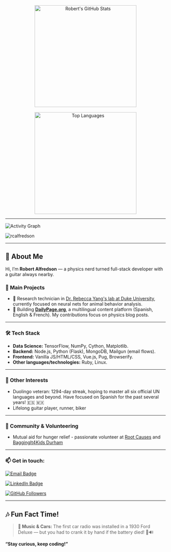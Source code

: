 <!-- GITHUB STATS & LANGUAGES IN A GRID -->
<div style="display: grid; grid-template-columns: repeat(auto-fit, minmax(280px, 1fr)); gap: 1rem; justify-items: center;">

  <!-- GitHub Stats Card -->
  <div align="center">
    <img
      src="https://github-readme-stats.vercel.app/api?username=rcalfredson&theme=radical&show_icons=true&count_private=true"
      alt="Robert's GitHub Stats" width="320"
    />
  </div>

  <!-- Top Languages Card -->
  <div align="center">
    <img
      src="https://github-readme-stats.vercel.app/api/top-langs/?username=rcalfredson&theme=radical&layout=compact&hide=html,css&show_icons=true&locale=en"
      alt="Top Languages" width="320"
    />
  </div>

</div>

---

<!-- ACTIVITY GRAPH -->
<img
  src="https://github-readme-activity-graph.vercel.app/graph?username=rcalfredson&theme=github-dark&area=true&hide_border=true"
  alt="Activity Graph"
/>

<p align="left"> <img src="https://komarev.com/ghpvc/?username=rcalfredson&label=Profile%20views&color=0e75b6&style=flat" alt="rcalfredson" /> </p>

---

## 👋 About Me

Hi, I’m **Robert Alfredson** — a physics nerd turned full-stack developer with a guitar always nearby.

### 🔭 Main Projects
- 🚀 Research technician in [Dr. Rebecca Yang's lab at Duke University](https://rebeccayang.org/), currently focused on neural nets for animal behavior analysis.
- 📝 Building **[DailyPage.org](https://dailypage.org)**, a multilingual content platform (Spanish, English & French). My contributions focus on physics blog posts.

---

### 🛠️ Tech Stack
- **Data Science:** TensorFlow, NumPy, Cython, Matplotlib.
- **Backend:** Node.js, Python (Flask), MongoDB, Mailgun (email flows).
- **Frontend:** Vanilla JS/HTML/CSS, Vue.js, Pug, Browserify.
- **Other languages/technologies:** Ruby, Linux.

---
### 🌱 Other Interests
- Duolingo veteran: 1294-day streak, hoping to master all six official UN languages and beyond. Have focused on Spanish for the past several years! 🇪🇸 🇲🇽
- Lifelong guitar player, runner, biker

---

### 🤝 Community & Volunteering
- Mutual aid for hunger relief - passionate volunteer at [Root Causes](https://www.rootcauseshealth.org/) and [BaggingIt4Kids Durham](https://www.facebook.com/bagging4/)


---

### 📫 Get in touch:

[![Email Badge](https://img.shields.io/badge/✉️-robert.c.alfredson@gmail.com-blue?logo=gmail)](mailto:robert.c.alfredson@gmail.com)

[![LinkedIn Badge](https://img.shields.io/badge/🔗-LinkedIn-black?logo=linkedin)](https://www.linkedin.com/in/robert-alfredson-78724a69/)

[![GitHub Followers](https://img.shields.io/github/followers/rcalfredson?label=Follow&style=social)](https://github.com/rcalfredson)

---

## 🎶 Fun Fact Time!

> **🎵 Music & Cars:** The first car radio was installed in a 1930 Ford Deluxe — but you had to crank it by hand if the battery died! 🚗🔊


**“Stay curious, keep coding!”**
